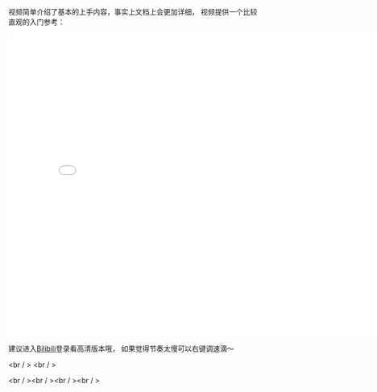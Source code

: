 

视频简单介绍了基本的上手内容，事实上文档上会更加详细， 视频提供一个比较直观的入门参考：

<iframe width="800" height="600" src="//player.bilibili.com/player.html?aid=52613549&cid=92076022&page=1" scrolling="no" border="0" frameborder="no" framespacing="0" allowfullscreen="true"> </iframe>

建议进入[Bilibili](https://www.bilibili.com/video/av52613549?zw)登录看高清版本哦， 如果觉得节奏太慢可以右键调速滴～

<br / >
<br / >



<br / ><br / ><br / ><br / >